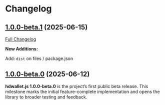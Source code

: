 # Changelog

## [1.0.0-beta.1](https://github.com/hdwallet-io/hdwallet.js/tree/1.0.0-beta.1) (2025-06-15)

[Full Changelog](https://github.com/hdwallet-io/hdwallet.js/compare/1.0.0-beta.0...1.0.0-beta.1)

**New Additions:**

Add: `dist` on files / package.json

## [1.0.0-beta.0](https://github.com/hdwallet-io/hdwallet.js/tree/1.0.0-beta.0) (2025-06-12)

**hdwallet.js 1.0.0-beta.0** is the project’s first public beta release. This milestone marks the initial feature-complete implementation and opens the library to broader testing and feedback.
